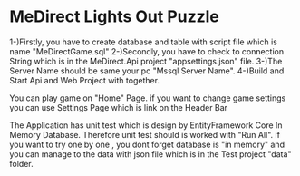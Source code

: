 # MeDirect Lights Out Puzzle

1-)Firstly, you have to create database and table with script file which is name "MeDirectGame.sql" 
2-)Secondly, you have to check to connection String which is in the MeDirect.Api project "appsettings.json" file. 
3-)The Server Name should be same your pc  "Mssql Server Name".
4-)Build and Start Api and Web Project with together.


You can play game on "Home" Page.
if you want to change game settings you can use Settings Page which is link on the Header Bar

The Application has unit test which is design by EntityFramework Core In Memory Database.
Therefore unit test should is worked with "Run All". 
if you want to try one by one , you dont forget database is "in memory" and you can manage to the data with json file which is in the Test project "data" folder.
